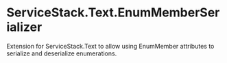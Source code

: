 ServiceStack.Text.EnumMemberSerializer
======================================

Extension for ServiceStack.Text to allow using EnumMember attributes to serialize and deserialize enumerations.
